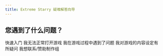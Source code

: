 ```yaml
---
title: Extreme Starry 疑难解答向导
---
```


## 您遇到了什么问题？

<GuideButton to="/FAQ/QuickStart/">快速入门</GuideButton>
<GuideButton to="/FAQ/Error/">我无法正常打开游戏</GuideButton>
<GuideButton to="/FAQ/Problem/">我在游戏过程中遇到了问题</GuideButton>
<GuideButton to="/FAQ/Question/">我对游戏的内容设定有所疑问</GuideButton>
<GuideButton to="/FAQ/Support/">我想联系/赞助制作组</GuideButton>
